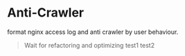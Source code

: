 # Anti-Crawler
format nginx access log and anti crawler by user behaviour.
> Wait for refactoring and optimizing
> test1 test2
